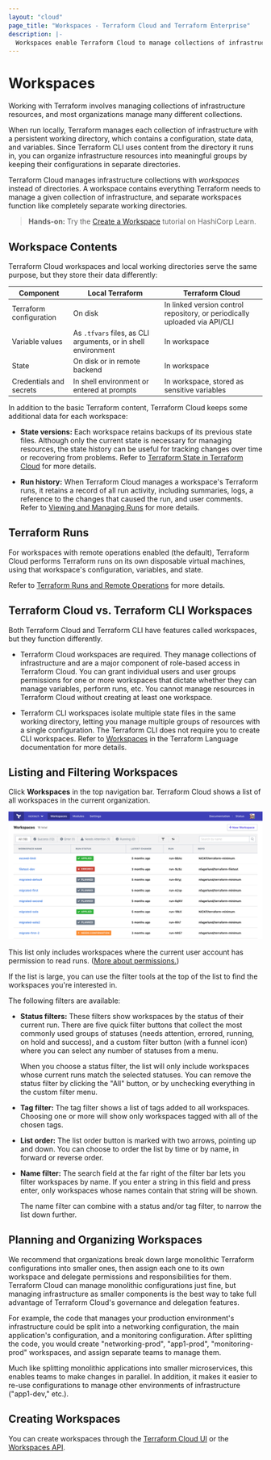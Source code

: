 ```yaml
---
layout: "cloud"
page_title: "Workspaces - Terraform Cloud and Terraform Enterprise"
description: |-
  Workspaces enable Terraform Cloud to manage collections of infrastructure resources. Learn basics and recommended organization.
---
```


# Workspaces

Working with Terraform involves managing collections of infrastructure resources, and most organizations manage many different collections.

When run locally, Terraform manages each collection of infrastructure with a persistent working directory, which contains a configuration, state data, and variables. Since Terraform CLI uses content from the directory it runs in, you can organize infrastructure resources into meaningful groups by keeping their configurations in separate directories.

Terraform Cloud manages infrastructure collections with _workspaces_ instead of directories. A workspace contains everything Terraform needs to manage a given collection of infrastructure, and separate workspaces function like completely separate working directories.

> **Hands-on:** Try the [Create a Workspace](https://learn.hashicorp.com/tutorials/terraform/cloud-workspace-create?in=terraform/cloud-get-started) tutorial on HashiCorp Learn.


## Workspace Contents

Terraform Cloud workspaces and local working directories serve the same purpose, but they store their data differently:

Component | Local Terraform | Terraform Cloud
--|--|--
Terraform configuration | On disk | In linked version control repository, or periodically uploaded via API/CLI
Variable values | As `.tfvars` files, as CLI arguments, or in shell environment | In workspace
State | On disk or in remote backend | In workspace
Credentials and secrets | In shell environment or entered at prompts | In workspace, stored as sensitive variables

In addition to the basic Terraform content, Terraform Cloud keeps some additional data for each workspace:

- **State versions:** Each workspace retains backups of its previous state files. Although only the current state is necessary for managing resources, the state history can be useful for tracking changes over time or recovering from problems. Refer to [Terraform State in Terraform Cloud](./state.html) for more details.

- **Run history:** When Terraform Cloud manages a workspace's Terraform runs, it retains a record of all run activity, including summaries, logs, a reference to the changes that caused the run, and user comments. Refer to [Viewing and Managing Runs](../run/manage.html) for more details.

## Terraform Runs

For workspaces with remote operations enabled (the default), Terraform Cloud performs Terraform runs on its own disposable virtual machines, using that workspace's configuration, variables, and state.

Refer to [Terraform Runs and Remote Operations](../run/index.html) for more details.

## Terraform Cloud vs. Terraform CLI Workspaces

Both Terraform Cloud and Terraform CLI have features called workspaces, but they function differently.

- Terraform Cloud workspaces are required. They manage collections of infrastructure and are a major component of role-based access in Terraform Cloud. You can grant individual users and user groups permissions for one or more workspaces that dictate whether they can manage variables, perform runs, etc. You cannot manage resources in Terraform Cloud without creating at least one workspace.

- Terraform CLI workspaces isolate multiple state files in the same working directory, letting you manage multiple groups of resources with a single configuration. The Terraform CLI does not require you to create CLI workspaces. Refer to [Workspaces](/docs/language/state/workspaces.html) in the Terraform Language documentation for more details.

## Listing and Filtering Workspaces

Click **Workspaces** in the top navigation bar. Terraform Cloud shows a list of all workspaces in the current organization.

![Screenshot: the list of workspaces](./images/index-list.png)

This list only includes workspaces where the current user account has permission to read runs. ([More about permissions.](/docs/cloud/users-teams-organizations/permissions.html))

[permissions-citation]: #intentionally-unused---keep-for-maintainers

If the list is large, you can use the filter tools at the top of the list to find the workspaces you're interested in.

The following filters are available:

- **Status filters:** These filters show workspaces by the status of their current run. There are five quick filter buttons that collect the most commonly used groups of statuses (needs attention, errored, running, on hold and success), and a custom filter button (with a funnel icon) where you can select any number of statuses from a menu.

    When you choose a status filter, the list will only include workspaces whose current runs match the selected statuses. You can remove the status filter by clicking the "All" button, or by unchecking everything in the custom filter menu.
- **Tag filter:** The tag filter shows a list of tags added to all workspaces. Choosing one or more will show only workspaces tagged with all of the chosen tags.
- **List order:** The list order button is marked with two arrows, pointing up and down. You can choose to order the list by time or by name, in forward or reverse order.
- **Name filter:** The search field at the far right of the filter bar lets you filter workspaces by name. If you enter a string in this field and press enter, only workspaces whose names contain that string will be shown.

    The name filter can combine with a status and/or tag filter, to narrow the list down further.

## Planning and Organizing Workspaces

We recommend that organizations break down large monolithic Terraform configurations into smaller ones, then assign each one to its own workspace and delegate permissions and responsibilities for them. Terraform Cloud can manage monolithic configurations just fine, but managing infrastructure as smaller components is the best way to take full advantage of Terraform Cloud's governance and delegation features.

For example, the code that manages your production environment's infrastructure could be split into a networking configuration, the main application's configuration, and a monitoring configuration. After splitting the code, you would create "networking-prod", "app1-prod", "monitoring-prod" workspaces, and assign separate teams to manage them.

Much like splitting monolithic applications into smaller microservices, this enables teams to make changes in parallel. In addition, it makes it easier to re-use configurations to manage other environments of infrastructure ("app1-dev," etc.).

## Creating Workspaces

You can create workspaces through the [Terraform Cloud UI](/docs/cloud/workspaces/creating.html) or the [Workspaces API](../api/workspaces.html).

